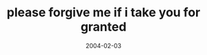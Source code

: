 ---
layout: base.njk
title : 'please forgive me if i take you for granted' 
view_title : 'please forgive me if i take you for granted' 
year : '2004' 
date : '2004-02-03' 
img_file : '/drawing/pleaseforgivemeif.png' 
html_file : 'pleaseforgivemeif' 
next_html : 'and.html' 
year_order : '12' 
permalink : "title/{{html_file}}.html"
---
